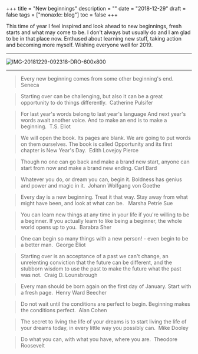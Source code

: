 +++
title = "New beginnings"
description = ""
date = "2018-12-29"
draft = false
tags = ["monaxle: blog"]
toc = false
+++

This time of year I feel inspired and look ahead to new beginnings, fresh starts and what may come to be. I don't always but usually do and I am glad to be in that place now. Enthused about learning new stuff, taking action and becoming more myself. Wishing everyone well for 2019.       
***

<img style="display:block;margin:auto" src="https://i.ibb.co/KjB1CMM6/IMG-20181229-092318-DRO-600x800.jpg" alt="IMG-20181229-092318-DRO-600x800">

***

> Every new beginning comes from some other beginning's end.   Seneca 
> 

> Starting over can be challenging, but also it can be a great opportunity to do things differently.   Catherine Pulsifer 
> 

> For last year's words belong to last year's language And next year's words await another voice. And to make an end is to make a beginning.  T.S. Eliot 
> 

> We will open the book. Its pages are blank. We are going to put words on them ourselves. The book is called Opportunity and its first chapter is New Year's Day.  Edith Lovejoy Pierce 
> 

> Though no one can go back and make a brand new start, anyone can start from now and make a brand new ending.  Carl Bard 
> 

> Whatever you do, or dream you can, begin it. Boldness has genius and power and magic in it.   Johann Wolfgang von Goethe 
> 

> Every day is a new beginning. Treat it that way. Stay away from what might have been, and look at what can be.   Marsha Petrie Sue 
> 

> You can learn new things at any time in your life if you're willing to be a beginner. If you actually learn to like being a beginner, the whole world opens up to you.  Barabra Sher 
> 

> One can begin so many things with a new person! - even begin to be a better man.  George Eliot 
> 

> Starting over is an acceptance of a past we can't change, an unrelenting conviction that the future can be different, and the stubborn wisdom to use the past to make the future what the past was not.  Craig D. Lounsbrough 

> Every man should be born again on the first day of January. Start with a fresh page.  Henry Ward Beecher 
> 

> Do not wait until the conditions are perfect to begin. Beginning makes the conditions perfect.  Alan Cohen 
> 

> The secret to living the life of your dreams is to start living the life of your dreams today, in every little way you possibly can.  Mike Dooley 
> 

> Do what you can, with what you have, where you are.  Theodore Roosevelt 
>